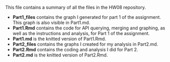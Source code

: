 This file contains a summary of all the files in the HW08 repository.

* **Part1_files** contains the graph I generated for part 1 of the assignment. This graph is also visible in Part1.md.
* **Part1.Rmd** contains the code for API querying, merging and graphing, as well as the instructions and analysis, for Part 1 of the assignment.
* **Part1.md** is the knitted version of Part1.Rmd.
* **Part2_files** contains the graphs I created for my analysis in Part2.md.
* **Part2.Rmd** contains the coding and analysis I did for Part 2.
* **Part2.md** is the knitted version of Part2.Rmd.